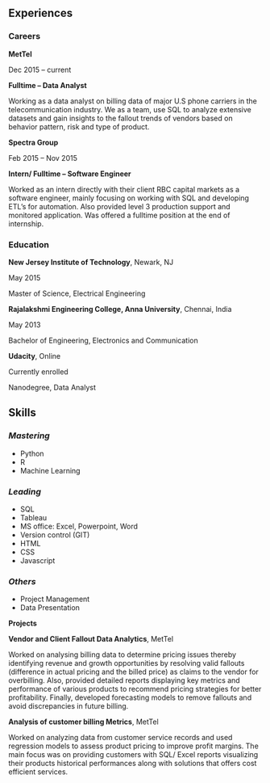 
                                           
                                           

## **Experiences**

### **Careers**

**MetTel**

Dec 2015 – current

**Fulltime – Data Analyst**

Working as a data analyst on billing data of major U.S phone carriers in the telecommunication industry. We as a team, use SQL to analyze extensive datasets and gain insights to the fallout trends of vendors based on behavior pattern, risk and type of product. 

**Spectra Group**

Feb 2015 – Nov 2015

**Intern/ Fulltime – Software Engineer**

Worked as an intern directly with their client RBC capital markets as a software engineer, mainly focusing on working with SQL and developing ETL’s for automation. Also provided level 3 production support and monitored application. Was offered a fulltime position at the end of internship.

### **Education**

**New Jersey Institute of Technology**, Newark, NJ  

May 2015

Master of Science, Electrical Engineering  
						      
**Rajalakshmi Engineering College, Anna University**, Chennai, India

May 2013

Bachelor of Engineering, Electronics and Communication


**Udacity**, Online  

Currently enrolled

Nanodegree, Data Analyst


## **Skills**


### _Mastering_
- Python
- R
- Machine Learning

### _Leading_
- SQL
- Tableau
- MS office: Excel, Powerpoint, Word
- Version control (GIT)
- HTML
- CSS
- Javascript

### _Others_
- Project Management
- Data Presentation

**Projects**


**Vendor and Client Fallout Data Analytics**, MetTel

Worked on analysing billing data to determine pricing issues thereby identifying revenue and growth opportunities by resolving valid fallouts (difference in actual pricing and the billed price) as claims to the vendor for overbilling. Also, provided detailed reports displaying key metrics and performance of various products to recommend pricing strategies for better profitability. Finally, developed forecasting models to remove fallouts and avoid discrepancies in future billing.



**Analysis of customer billing Metrics**, MetTel

Worked on analyzing data from customer service records and used regression models to assess product pricing to improve profit margins. The main focus was on providing customers with SQL/ Excel reports visualizing their products historical performances along with solutions that offers cost efficient services.
